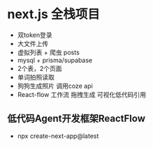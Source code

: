 # next.js 全栈项目
- 双token登录
- 大文件上传
- 虚拟列表 + 爬虫 posts
- mysql + prisma/supabase
- 2个表，2个页面
- 单词拍照读取
- 狗狗生成照片 调用coze api
- React-flow
    工作流 拖拽生成 可视化低代码引用

## 低代码Agent开发框架ReactFlow
- npx create-next-app@latest